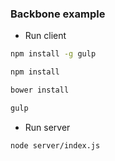 ### Backbone example ###

* Run client

``` sh
npm install -g gulp

npm install 

bower install

gulp 
```

* Run server

```sh
node server/index.js

```

